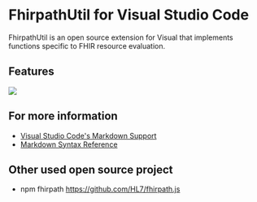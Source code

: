 # FhirpathUtil for Visual Studio Code

FhirpathUtil is an open source extension for Visual that implements functions specific to FHIR resource evaluation.


## Features

 ![](https://raw.githubusercontent.com/robequiron/extensionFhirpath/master/fhirpathexample120.gif)


## For more information

* [Visual Studio Code's Markdown Support](http://code.visualstudio.com/docs/languages/markdown)
* [Markdown Syntax Reference](https://help.github.com/articles/markdown-basics/)


## Other used open source project

- npm fhirpath <https://github.com/HL7/fhirpath.js>
